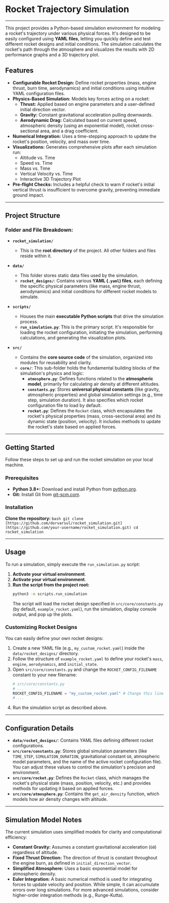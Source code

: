 # Rocket Trajectory Simulation

---

This project provides a Python-based simulation environment for modeling a rocket's trajectory under various physical forces. It's designed to be easily configured using **YAML files**, letting you quickly define and test different rocket designs and initial conditions. The simulation calculates the rocket's path through the atmosphere and visualizes the results with 2D performance graphs and a 3D trajectory plot.

## Features

* **Configurable Rocket Design:** Define rocket properties (mass, engine thrust, burn time, aerodynamics) and initial conditions using intuitive YAML configuration files.
* **Physics-Based Simulation:** Models key forces acting on a rocket:
    * **Thrust:** Applied based on engine parameters and a user-defined initial direction vector.
    * **Gravity:** Constant gravitational acceleration pulling downwards.
    * **Aerodynamic Drag:** Calculated based on current speed, atmospheric density (using an exponential model), rocket cross-sectional area, and a drag coefficient.
* **Numerical Integration:** Uses a time-stepping approach to update the rocket's position, velocity, and mass over time.
* **Visualizations:** Generates comprehensive plots after each simulation run:
    * Altitude vs. Time
    * Speed vs. Time
    * Mass vs. Time
    * Vertical Velocity vs. Time
    * Interactive 3D Trajectory Plot
* **Pre-flight Checks:** Includes a helpful check to warn if rocket's initial vertical thrust is insufficient to overcome gravity, preventing immediate ground impact.

---

## Project Structure
### Folder and File Breakdown:

* **`rocket_simulation/`**
    * This is the **root directory** of the project. All other folders and files reside within it.

* **`data/`**
    * This folder stores static data files used by the simulation.
    * **`rocket_designs/`**: Contains various **YAML (`.yaml`) files**, each defining the specific physical parameters (like mass, engine thrust, aerodynamics) and initial conditions for different rocket models to simulate.

* **`scripts/`**
    * Houses the main **executable Python scripts** that drive the simulation process.
    * **`run_simulation.py`**: This is the primary script. It's responsible for loading the rocket configuration, initiating the simulation, performing calculations, and generating the visualization plots.

* **`src/`**
    * Contains the **core source code** of the simulation, organized into modules for reusability and clarity.
    * **`core/`**: This sub-folder holds the fundamental building blocks of the simulation's physics and logic:
        * **`atmosphere.py`**: Defines functions related to the **atmospheric model**, primarily for calculating air density at different altitudes.
        * **`constants.py`**: Stores **universal physical constants** (like gravity, atmospheric properties) and global simulation settings (e.g., time step, simulation duration). It also specifies which rocket configuration file to load by default.
        * **`rocket.py`**: Defines the `Rocket` class, which encapsulates the rocket's physical properties (mass, cross-sectional area) and its dynamic state (position, velocity). It includes methods to update the rocket's state based on applied forces.

---

## Getting Started

Follow these steps to set up and run the rocket simulation on your local machine.

### Prerequisites

* **Python 3.8+:** Download and install Python from [python.org](https://www.python.org/).
* **Git:** Install Git from [git-scm.com](https://git-scm.com/).

### Installation

**Clone the repository:**
    ```bash
    git clone [https://github.com/dorvarsul/rocket_simulation.git](https://github.com/your-username/rocket_simulation.git)
    cd rocket_simulation
    ```

---

## Usage

To run a simulation, simply execute the `run_simulation.py` script:

1.  **Activate your virtual environment**.
1.  **Activate your virtual environment**.
2.  **Run the script from the project root:**
    ```bash
    python3 -m scripts.run_simulation
    ```
    The script will load the rocket design specified in `src/core/constants.py` (by default, `example_rocket.yaml`), run the simulation, display console output, and pop up the plots.

### Customizing Rocket Designs

You can easily define your own rocket designs:

1.  Create a new YAML file (e.g., `my_custom_rocket.yaml`) inside the `data/rocket_designs/` directory.
2.  Follow the structure of `example_rocket.yaml` to define your rocket's `mass`, `engine`, `aerodynamics`, and `initial_state`.
3.  Open `src/core/constants.py` and change the `ROCKET_CONFIG_FILENAME` constant to your new filename:
    ```python
    # src/core/constants.py
    # ...
    ROCKET_CONFIG_FILENAME = "my_custom_rocket.yaml" # Change this line
    # ...
    ```
4.  Run the simulation script as described above.

---

## Configuration Details

* **`data/rocket_designs/`**: Contains YAML files defining different rocket configurations.
* **`src/core/constants.py`**: Stores global simulation parameters (like `TIME_STEP`, `SIMULATION_DURATION`, gravitational constant `G0`, atmospheric model parameters, and the name of the active rocket configuration file). You can adjust these values to control the simulation's precision and environment.
* **`src/core/rocket.py`**: Defines the `Rocket` class, which manages the rocket's physical state (mass, position, velocity, etc.) and provides methods for updating it based on applied forces.
* **`src/core/atmosphere.py`**: Contains the `get_air_density` function, which models how air density changes with altitude.

---

## Simulation Model Notes

The current simulation uses simplified models for clarity and computational efficiency:

* **Constant Gravity:** Assumes a constant gravitational acceleration (`G0`) regardless of altitude.
* **Fixed Thrust Direction:** The direction of thrust is constant throughout the engine burn, as defined in `initial_direction_vector`.
* **Simplified Atmosphere:** Uses a basic exponential model for atmospheric density.
* **Euler Integration:** A basic numerical method is used for integrating forces to update velocity and position. While simple, it can accumulate errors over long simulations. For more advanced simulations, consider higher-order integration methods (e.g., Runge-Kutta).
